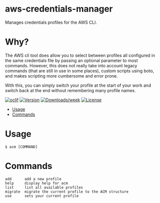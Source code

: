 aws-credentials-manager
=======================

Manages credentials profiles for the AWS CLI.

# Why?
The AWS cli tool does allow you to select between profiles all configured in the same credentials file by passing
an optional parameter to most commands. However, this does not really take into account legacy commands
(that are still in use in some places), custom scripts using boto, and makes scripting more cumbersome and error prone.

With this, you can simply switch your profile at the start of your work and switch back at the end without remembering
many profile names.

[![oclif](https://img.shields.io/badge/cli-oclif-brightgreen.svg)](https://oclif.io)
[![Version](https://img.shields.io/npm/v/aws-credentials-manager.svg)](https://npmjs.org/package/aws-credentials-manager)
[![Downloads/week](https://img.shields.io/npm/dw/aws-credentials-manager.svg)](https://npmjs.org/package/aws-credentials-manager)
[![License](https://img.shields.io/npm/l/aws-credentials-manager.svg)](https://github.com/markrawls/aws-credentials-manager/blob/master/package.json)

<!-- toc -->
* [Usage](#usage)
* [Commands](#commands)
<!-- tocstop -->
# Usage

    $ acm [COMMAND]

# Commands
    
    add      add a new profile
    help     display help for acm
    list     list all available profiles
    migrate  migrate the current profile to the ACM structure
    use      sets your current profile
